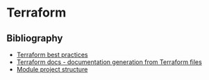 # Terraform

## Bibliography

* [Terraform best practices](https://www.terraform-best-practices.com/)
* [Terraform docs - documentation generation from Terraform files](https://github.com/terraform-docs/terraform-docs)
*  [Module project structure](https://www.terraform.io/language/modules/develop/structure)
